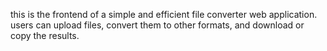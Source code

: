 this is the frontend of a simple and efficient file converter web application. users can upload files, convert them to other formats, and download or copy the results. 
